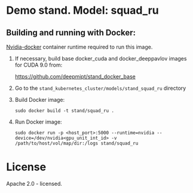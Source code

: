 # Demo stand. Model: squad_ru

## Building and running with Docker:
[Nvidia-docker](https://github.com/NVIDIA/nvidia-docker) container runtime required to run this image.

1. If necessary, build base docker_cuda and docker_deeppavlov images for CUDA 9.0 from:

   https://github.com/deepmipt/stand_docker_base
  
2. Go to the `stand_kubernetes_cluster/models/stand_squad_ru` directory

3. Build Docker image:
   ```
   sudo docker build -t stand/squad_ru .
   ```
4. Run Docker image:
   ```
   sudo docker run -p <host_port>:5000 --runtime=nvidia --device=/dev/nvidia<gpu_unit_int_id> -v /path/to/host/vol/map/dir:/logs stand/squad_ru
   ```

# License

Apache 2.0 - licensed.